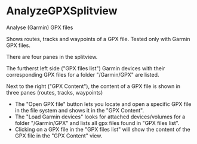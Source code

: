 # AnalyzeGPXSplitview
Analyse (Garmin) GPX files

Shows routes, tracks and waypoints of a GPX file. Tested only with Garmin GPX files.

There are four panes in the splitview.

The furtherst left side ("GPX files list") Garmin devices with their corresponding GPX files for a folder "/Garmin/GPX" are listed.

Next to the right ("GPX Content"), the content of a GPX file is shown in three panes (routes, tracks, waypoints)

- The "Open GPX file" button lets you locate and open a specific GPX file in the file system and shows it in the "GPX Content".
- The "Load Garmin devices" looks for attached devices/volumes for a folder "/Garmin/GPX" and lists all gpx files found in "GPX files list".
- Clicking on a GPX file in the "GPX files list" will show the content of the GPX file in the "GPX Content" view.
